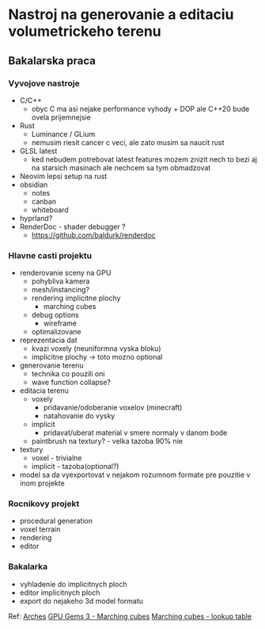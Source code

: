 # Nastroj na generovanie a editaciu volumetrickeho terenu
## Bakalarska praca

### Vyvojove nastroje
- C/C++ 
    - obyc C ma asi nejake performance vyhody + DOP ale C++20 bude ovela prijemnejsie
- Rust
    - Luminance / GLium
    - nemusim riesit cancer c veci, ale zato musim sa naucit rust
- GLSL latest
    - ked nebudem potrebovat latest features mozem znizit nech to bezi aj na starsich
    masinach ale nechcem sa tym obmadzovat
- Neovim lepsi setup na rust
- obsidian
    - notes
    - canban
    - whiteboard
- hyprland?
- RenderDoc - shader debugger ?
    - https://github.com/baldurk/renderdoc



### Hlavne casti projektu
- renderovanie sceny na GPU
    - pohybliva kamera
    - mesh/instancing?
    - rendering implicitne plochy
        - marching cubes
    - debug options
        - wireframe
    - optimalizovane
- reprezentacia dat 
    - kvazi voxely (neuniformna vyska bloku)
    - implicitne plochy -> toto mozno optional
- generovanie terenu
    - technika co pouzili oni
    - wave function collapse?
- editacia terenu
    - voxely
        - pridavanie/odoberanie voxelov (minecraft)
        - natahovanie do vysky
    - implicit 
        - pridavat/uberat material v smere normaly v danom bode
    - paintbrush na textury? - velka tazoba 90% nie
- textury
    - voxel - trivialne
    - implicit - tazoba(optional?)
- model sa da vyexportovat v nejakom rozumnom formate pre pouzitie v inom projekte

### Rocnikovy projekt
- procedural generation
- voxel terrain
- rendering
- editor

### Bakalarka
- vyhladenie do implicitnych ploch
- editor implicitnych ploch
- export do nejakeho 3d model formatu

Ref:
[Arches](https://www.researchgate.net/publication/227604236_Arches_a_Framework_for_Modeling_Complex_Terrains)
[GPU Gems 3 - Marching cubes](https://developer.nvidia.com/gpugems/gpugems3/part-i-geometry/chapter-1-generating-complex-procedural-terrains-using-gpu)
[Marching cubes - lookup table](http://paulbourke.net/geometry/polygonise/)

